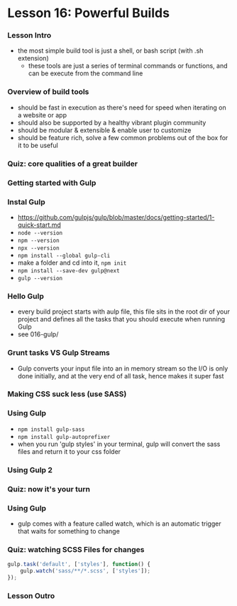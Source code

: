 # Lesson 16: Powerful Builds

### Lesson Intro
* the most simple build tool is just a shell, or bash script (with .sh extension)
  * these tools are just a series of terminal commands or functions, and can be execute from the command line

### Overview of build tools
* should be fast in execution as there's need for speed when iterating on a website or app
* should also be supported by a healthy vibrant plugin community
* should be modular & extensible & enable user to customize
* should be feature rich, solve a few common problems out of the box for it to be useful

### Quiz: core qualities of a great builder
### Getting started with Gulp
### Instal Gulp
* https://github.com/gulpjs/gulp/blob/master/docs/getting-started/1-quick-start.md
* `node --version`
* `npm --version`
* `npx --version`
* `npm install --global gulp-cli`
* make a folder and cd into it, `npm init`
* `npm install --save-dev gulp@next`
* `gulp --version`

### Hello Gulp
* every build project starts with aulp file, this file sits in the root dir of your project and defines all the tasks that you should execute when running Gulp
* see 016-gulp/

### Grunt tasks VS Gulp Streams
* Gulp converts your input file into an in memory stream so the I/O is only done initially, and at the very end of all task, hence makes it super fast

### Making CSS suck less (use SASS)
### Using Gulp
* `npm install gulp-sass`
* `npm install gulp-autoprefixer`
* when you run 'gulp styles' in your terminal, gulp will convert the sass files and return it to your css folder

### Using Gulp 2
### Quiz: now it's your turn
### Using Gulp
* gulp comes with a feature called watch, which is an automatic trigger that waits for something to change

### Quiz: watching SCSS Files for changes
```js
gulp.task('default', ['styles'], function() {
	gulp.watch('sass/**/*.scss', ['styles']);
});
```
### Lesson Outro
